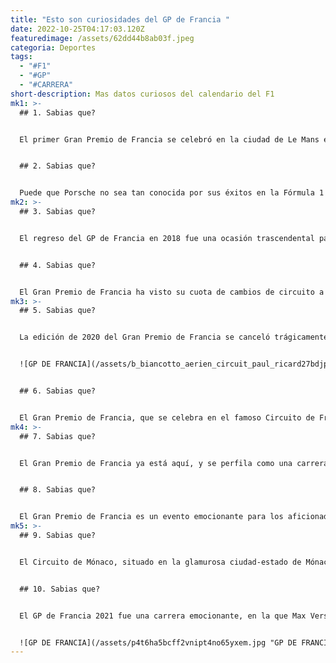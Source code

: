 ```yaml
---
title: "Esto son curiosidades del GP de Francia "
date: 2022-10-25T04:17:03.120Z
featuredimage: /assets/62dd44b8ab03f.jpeg
categoria: Deportes
tags:
  - "#F1"
  - "#GP"
  - "#CARRERA"
short-description: Mas datos curiosos del calendario del F1
mk1: >-
  ## 1﻿. Sabias que?


  El primer Gran Premio de Francia se celebró en la ciudad de Le Mans en 1906. A pesar de ser relativamente nueva en el mundo de la competición automovilística, Francia aprovechó la oportunidad de albergar un evento de GP. Famoso por su carrera de resistencia de 24 horas, Le Mans parecía el lugar perfecto para un evento agotador que llevaría a los pilotos y a sus automóviles a sus límites. El circuito consistía en carreteras públicas dentro de la ciudad, con una distancia total de algo más de 63 millas. Los fabricantes franceses dominaron inevitablemente la carrera, con el piloto de Fiat, Felice Nazzaro, ocupando el primer puesto con su coche, seguido por tres coches de Renault en los puestos segundo a cuarto, respectivamente. Mientras que los actuales GPs franceses se celebran en circuitos construidos a propósito y cuentan con la tecnología más avanzada, este evento inaugural sirvió para recordar los humildes comienzos de las carreras y la emoción y el peligro que conlleva conducir a altas velocidades en carreteras públicas.


  ## 2﻿. Sabias que?


  Puede que Porsche no sea tan conocida por sus éxitos en la Fórmula 1 como por su impresionante línea de coches deportivos, pero sin duda causó sensación en el Gran Premio de Francia de 1962. El piloto estadounidense Dan Gurney consiguió el primer puesto, lo que supuso la única victoria de Porsche en el campeonato mundial. A pesar de enfrentarse a la dura competencia de varios equipos fuertes, Gurney consiguió asegurarse la pole position y mantener su ventaja durante toda la carrera. Esta impresionante actuación demostró el potencial de las capacidades de diseño de Porsche en la F1, aunque finalmente el equipo decidió centrarse en las carreras de coches deportivos y se retiró de la Fórmula 1 en 1964. Aun así, la victoria en el Gran Premio de Francia sigue siendo un momento destacado en la historia de las carreras de Porsche.
mk2: >-
  ## 3﻿. Sabias que?


  El regreso del GP de Francia en 2018 fue una ocasión trascendental para los aficionados y los corredores, ya que el prestigioso gran premio había estado ausente del calendario de carreras durante una década. Desgraciadamente, el camino que condujo a su regreso no fue fácil. Las dificultades económicas y las críticas al circuito hicieron que se suspendiera en 2008, y traerlo de vuelta requirió una importante planificación e inversión. Aunque algunos escépticos se preguntaban si el esfuerzo merecía la pena, sus dudas se disiparon rápidamente durante una carrera emocionante y muy exitosa en la que el piloto francés Pierre Gasly subió por primera vez al podio. A pesar de los obstáculos iniciales, el regreso del GP de Francia demuestra que la persistencia y la determinación pueden dar lugar a un regreso triunfal.


  ## 4﻿. Sabias que?


  El Gran Premio de Francia ha visto su cuota de cambios de circuito a lo largo de los años. Entre ellos, el legendario Le Mans, que acogió la carrera desde sus inicios en 1906 hasta 1967. El circuito era famoso por sus largas rectas y sus altas velocidades, lo que provocó accidentes mortales como el de Jim Clark en 1968. La carrera también pasó por Rouen Les Essarts, Reims y Magny Cours antes de establecerse en Paul Ricard en 2018. Cada circuito ofrece sus propios retos y oportunidades para los pilotos, lo que hace que el Gran Premio de Francia sea un evento muy esperado en el calendario de carreras. Tanto si navegan por las estrechas curvas de Rouen como si bajan a toda velocidad por la recta de Mistral en Paul Ricard, los pilotos tienen mucho trabajo por delante en cualquiera de estos circuitos emblemáticos. Brindemos por otra emocionante temporada de Gran Premio de Francia en uno de estos circuitos históricos (o incluso por su regreso).
mk3: >-
  ## 5﻿. Sabias que?


  La edición de 2020 del Gran Premio de Francia se canceló trágicamente debido a la pandemia mundial de Covid-19. No fue una decisión tomada a la ligera, ya que habría sido la primera vez en la historia que se cancela el GP de Francia. Sin embargo, no era factible celebrar un evento internacional de tal magnitud durante una emergencia sanitaria, especialmente con los estrictos límites de viajes y reuniones. Es decepcionante para los aficionados a las carreras de todo el mundo, pero la seguridad debe ser la máxima prioridad en tiempos tan inciertos. Esperemos que en el GP de Francia del año que viene vuelvan las multitudes emocionadas y una competición intensa en la pista. Hasta entonces, corramos en pistas virtuales y esperemos con impaciencia el evento del año que viene.


  ![GP DE FRANCIA](/assets/b_biancotto_aerien_circuit_paul_ricard27bdjpg_589d924d42af8.jpg "GP DE FRANCIA")


  ## 6﻿. Sabias que?


  El Gran Premio de Francia, que se celebra en el famoso Circuito de Francia en Le Castellet, es un acontecimiento muy esperado en el calendario de la Fórmula 1. La carrera de este año, que tendrá lugar el fin de semana del 22 al 24 de julio, estará llena de emocionantes batallas y finales de infarto. Las largas rectas del circuito ofrecen amplias oportunidades de adelantamiento, mientras que sus curvas cerradas y los cambios de elevación suponen un reto incluso para los pilotos más hábiles. Además del evento principal, los aficionados a las carreras podrán disfrutar de otros eventos durante el fin de semana, como carreras de apoyo, demostraciones y actuaciones musicales en directo. Con su combinación única de historia y comodidades modernas, el Circuito de Francia siempre ofrece una experiencia de carrera emocionante a los aficionados de todo el mundo. No te pierdas este emocionante evento: asegúrate de marcar en tu calendario el Gran Premio de Francia en julio.
mk4: >-
  ## 7﻿. Sabias que?


  El Gran Premio de Francia ya está aquí, y se perfila como una carrera emocionante. Como siempre, los 20 pilotos de los distintos equipos recorrerán los 5,842 kilómetros del Circuito de Nevers Magny-Cours. Esta pista, situada en el centro de Francia, presenta un desafío único con sus rectas relativamente largas y sus curvas cerradas. La competición será sin duda reñida, pero algunos tienen la vista puesta en el actual campeón, Lewis Hamilton, y en Sebastian Vettel, de Ferrari. Sólo el tiempo dirá quién saldrá vencedor de este emocionante evento. Tanto si lo ves desde las gradas como si lo sigues por televisión, el Gran Premio de Francia promete ser un espectáculo que no se puede perder ningún aficionado al automovilismo.


  ## 8. Sabias que?


  El Gran Premio de Francia es un evento emocionante para los aficionados a las carreras, ya que los pilotos deben dar 53 vueltas al circuito Paul Ricard. Conocida por sus largas rectas e innumerables curvas, la pista resulta ser una prueba desafiante incluso para los corredores más experimentados. Con una carrera tan larga, las estrategias y las paradas en boxes se convierten en factores cruciales para determinar los ganadores. Cada segundo cuenta, ya que los pilotos luchan por asegurar su puesto en el podio, lo que hace que la competición esté llena de acción y se muerda las uñas. Los aficionados pueden esperar un emocionante Gran Premio de Francia mientras animan a sus corredores favoritos y esperan a ver quién sale vencedor.
mk5: >-
  ## 9﻿. Sabias que?


  El Circuito de Mónaco, situado en la glamurosa ciudad-estado de Mónaco, es una pista legendaria en el mundo de las carreras de Fórmula 1. La pista serpentea por las estrechas calles de Mónaco, dando a los pilotos poco margen de error mientras navegan por las curvas en horquilla y las vueltas en túnel. La famosa curva "Fairmont Hairpin" es especialmente desafiante, con su estrecho ángulo de 90 grados y su limitada visibilidad. Con sólo 15 vueltas para dejar su huella, los pilotos del GP de Francia deben estar preparados para competir al más alto nivel para conquistar este icónico circuito. Aunque algunos pueden ver el espacio reducido y el número limitado de vueltas como una desventaja, también permite que haya menos espacio para cometer errores y una carrera más ajustada que realmente pone a prueba la habilidad y la agilidad de un piloto al volante. Llevarse a casa la victoria en el Circuito de Mónaco es una insignia de honor para cualquier corredor, y los pilotos del GP de Francia tendrán la oportunidad de añadir sus nombres a la lista de campeones en esta prestigiosa pista.


  ## 1﻿0. Sabias que?


  El GP de Francia 2021 fue una carrera emocionante, en la que Max Verstappen se puso en cabeza desde el principio y la mantuvo hasta el final. El piloto holandés asombró al público al conseguir la Pole Position en la clasificación, preparándose para la victoria. Aunque hubo desafíos en el camino, incluyendo problemas con los neumáticos y una breve colisión con Lewis Hamilton, Verstappen se las arregló para poder asegurar su lugar en la cima del podio. Fue una victoria muy necesaria para él y para su equipo Red Bull, que ha tenido dificultades en las últimas carreras. El GP de Francia es conocido desde hace tiempo como uno de los circuitos más difíciles de la Fórmula 1, lo que hace que el triunfo de Verstappen sea aún más impresionante. Seguramente será una carrera para recordar tanto para los aficionados como para los competidores.


  ![GP DE FRANCIA](/assets/p4t6ha5bcff2vnipt4no65yxem.jpg "GP DE FRANCIA")
---
```

